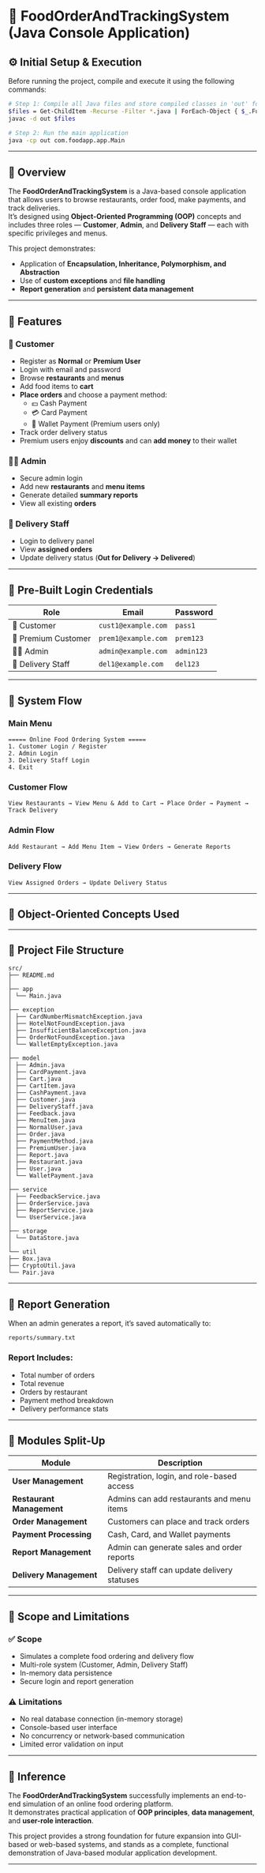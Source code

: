 # 🍔 FoodOrderAndTrackingSystem (Java Console Application)

## ⚙️ Initial Setup & Execution

Before running the project, compile and execute it using the following commands:

```bash
# Step 1: Compile all Java files and store compiled classes in 'out' folder
$files = Get-ChildItem -Recurse -Filter *.java | ForEach-Object { $_.FullName }
javac -d out $files

# Step 2: Run the main application
java -cp out com.foodapp.app.Main
```

---

## 📘 Overview

The **FoodOrderAndTrackingSystem** is a Java-based console application that allows users to browse restaurants, order food, make payments, and track deliveries.  
It’s designed using **Object-Oriented Programming (OOP)** concepts and includes three roles — **Customer**, **Admin**, and **Delivery Staff** — each with specific privileges and menus.

This project demonstrates:
- Application of **Encapsulation, Inheritance, Polymorphism, and Abstraction**
- Use of **custom exceptions** and **file handling**
- **Report generation** and **persistent data management**

---

## 🧩 Features

### 👤 Customer
- Register as **Normal** or **Premium User**
- Login with email and password
- Browse **restaurants** and **menus**
- Add food items to **cart**
- **Place orders** and choose a payment method:
  - 💵 Cash Payment
  - 💳 Card Payment
  - 👛 Wallet Payment (Premium users only)
- Track order delivery status
- Premium users enjoy **discounts** and can **add money** to their wallet

### 🧑‍💼 Admin
- Secure admin login
- Add new **restaurants** and **menu items**
- Generate detailed **summary reports**
- View all existing **orders**

### 🚚 Delivery Staff
- Login to delivery panel
- View **assigned orders**
- Update delivery status (**Out for Delivery → Delivered**)

---

## 🔑 Pre-Built Login Credentials

| Role | Email | Password |
|------|--------|----------|
| 🧍 Customer | `cust1@example.com` | `pass1` |
| 💎 Premium Customer | `prem1@example.com` | `prem123` |
| 🧑‍💼 Admin | `admin@example.com` | `admin123` |
| 🚚 Delivery Staff | `del1@example.com` | `del123` |

---

## 🧠 System Flow

### Main Menu
```
===== Online Food Ordering System =====
1. Customer Login / Register
2. Admin Login
3. Delivery Staff Login
4. Exit
```

### Customer Flow
```
View Restaurants → View Menu & Add to Cart → Place Order → Payment → Track Delivery
```

### Admin Flow
```
Add Restaurant → Add Menu Item → View Orders → Generate Reports
```

### Delivery Flow
```
View Assigned Orders → Update Delivery Status
```

---



## 🧩 Object-Oriented Concepts Used



---

## 🧾 Project File Structure

```
src/
├── README.md
│
├── app
│ └── Main.java
│
├── exception
│ ├── CardNumberMismatchException.java
│ ├── HotelNotFoundException.java
│ ├── InsufficientBalanceException.java
│ ├── OrderNotFoundException.java
│ └── WalletEmptyException.java
│
├── model
│ ├── Admin.java
│ ├── CardPayment.java
│ ├── Cart.java
│ ├── CartItem.java
│ ├── CashPayment.java
│ ├── Customer.java
│ ├── DeliveryStaff.java
│ ├── Feedback.java
│ ├── MenuItem.java
│ ├── NormalUser.java
│ ├── Order.java
│ ├── PaymentMethod.java
│ ├── PremiumUser.java
│ ├── Report.java
│ ├── Restaurant.java
│ ├── User.java
│ └── WalletPayment.java
│
├── service
│ ├── FeedbackService.java
│ ├── OrderService.java
│ ├── ReportService.java
│ └── UserService.java
│
├── storage
│ └── DataStore.java
│
└── util
├── Box.java
├── CryptoUtil.java
└── Pair.java
```




---

## 🧾 Report Generation

When an admin generates a report, it’s saved automatically to:

```
reports/summary.txt
```

### Report Includes:
- Total number of orders
- Total revenue
- Orders by restaurant
- Payment method breakdown
- Delivery performance stats

---



## 🧮 Modules Split-Up

| Module | Description |
|---------|-------------|
| **User Management** | Registration, login, and role-based access |
| **Restaurant Management** | Admins can add restaurants and menu items |
| **Order Management** | Customers can place and track orders |
| **Payment Processing** | Cash, Card, and Wallet payments |
| **Report Management** | Admin can generate sales and order reports |
| **Delivery Management** | Delivery staff can update delivery statuses |

---



## 🧩 Scope and Limitations

### ✅ Scope
- Simulates a complete food ordering and delivery flow
- Multi-role system (Customer, Admin, Delivery Staff)
- In-memory data persistence
- Secure login and report generation

### ⚠️ Limitations
- No real database connection (in-memory storage)
- Console-based user interface
- No concurrency or network-based communication
- Limited error validation on input

---

## 🏁 Inference

The **FoodOrderAndTrackingSystem** successfully implements an end-to-end simulation of an online food ordering platform.  
It demonstrates practical application of **OOP principles**, **data management**, and **user-role interaction**.  

This project provides a strong foundation for future expansion into GUI-based or web-based systems, and stands as a complete, functional demonstration of Java-based modular application development.

---

